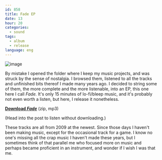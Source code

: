 ```yaml
---
id: 858
title: Fade EP
date: 13
hour: 20
categories:
  - sound
tags:
  - album
  - release
language: eng
---
```


![image](/files/2014/03-fade-ep/cover01_400.jpg "Fade cover")

By mistake I opened the folder where I keep my music projects, and was struck by the sense of nostalgia. I browsed them, listened to all the tracks and unfinished bits thereof I made many years ago. I decided to string some of them, the more complete and the more listenable, into an EP, this one here I call _Fade._ It's only 15 minutes of lo-fi/bleep music, and it's probably not even worth a listen, but here, I release it nonetheless.

[**Download _Fade_**](//www.agj.cl/files/music/fade/fade.zip) (zip, mp3)

(Head into the post to listen without downloading.)

These tracks are all from 2009 at the newest. Since those days I haven't been making music, except for the occasional track for a game. I know no one's missing all the crap music I haven't made these years, but I sometimes think of that parallel me who focused more on music and perhaps became proficient in an instrument, and wonder if I wish I was that me.

<!-- more -->

<audio-player title="agj – Fade">
  <track
    title="Coin-op"
    src="/files/2014/03-fade-ep/01-Coin-op.mp3"
  />
  <track
    title="Volcano (Cloud of Ghosts cover)"
    src="/files/2014/03-fade-ep/02-Volcano-Cloud-of-Ghosts-cover.mp3"
  />
  <track
    title="Crush"
    src="/files/2014/03-fade-ep/03-Crush.mp3"
  />
  <track
    title="The untold story"
    src="/files/2014/03-fade-ep/04-The-untold-story.mp3"
  />
  <track
    title="Esa noche"
    src="/files/2014/03-fade-ep/05-Esa-noche.mp3"
  />
  <track
    title="Fúnebre"
    src="/files/2014/03-fade-ep/06-Fúnebre.mp3"
  />
  <track
    title="Ivette"
    src="/files/2014/03-fade-ep/07-Ivette.mp3"
  />
</audio-player>
